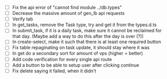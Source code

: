 - [ ] Fix the api error of "cannot find module ../db.types"
- [ ] Decrease the massive amount of gen_lb api requests
- [ ] Verify tab
- [ ] In get_tasks, remove the Task type, try and get it from the types.d.ts
- [ ] In submit_task, if it is a daily task, make sure it cannot be reclaimed for that day. (Maybe add a way to do this after the day is over (?))
- [ ] In create-select, make it such that there is at least one required button
- [ ] Fix table repaginating on task update, it should stay where it was
- [ ] In get do a secondary sort for amount of vps (higher = better)
- [ ] Add code verification for every single api route
- [ ] Add a button to be able to setup user after clicking continue
- [ ] Fix delete saying it failed, when it didn't
